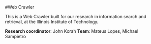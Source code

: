 #Web Crawler

This is a Web Crawler built for our research in information search and retrieval, at the Illinois Institute of Technology. 

**Research coordinator**: John Korah
**Team**: Mateus Lopes, Michael Sampietro
